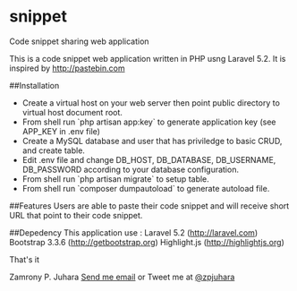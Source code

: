 # snippet
Code snippet sharing web application

This is a code snippet web application written in PHP usng Laravel 5.2. It is inspired by <a href="http://pastebin.com">http://pastebin.com</a>

##Installation
<ul>
 <li>Create a virtual host on your web server then point public directory to virtual host document root.</li>
 <li>From shell run `php artisan app:key` to generate application key (see APP_KEY in .env file)</li>
 <li>Create a MySQL database and user that has priviledge to basic CRUD, and create table.</li>
 <li>Edit .env file and change DB_HOST, DB_DATABASE, DB_USERNAME, DB_PASSWORD according to your database configuration.</li>
 <li>From shell run `php artisan migrate` to setup table.</li>
 <li>From shell run `composer dumpautoload` to generate autoload file.</li>
</ul>
##Features
 Users are able to paste their code snippet and will receive short URL that point to their code snippet.
 
##Depedency
This application use :
Laravel 5.2 (<a href="http://laravel.com">http://laravel.com</a>)
Bootstrap 3.3.6 (<a href="http://getbootstrap.org">http://getbootstrap.org</a>)
Highlight.js (<a href="http://highlightjs.org">http://highlightjs.org</a>)

That's it

Zamrony P. Juhara
<a href="mailto:zamronypj@yahoo.com">Send me email</a> or Tweet me at <a href="http://twitter.com/zpjuhara">@zpjuhara</a>

